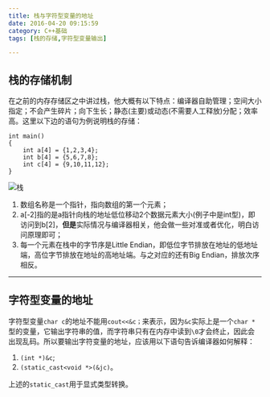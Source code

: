 ```yaml
---
title: 栈与字符型变量的地址
date: 2016-04-20 09:15:59
category: C++基础
tags: [栈的存储,字符型变量输出]

---
```


## 栈的存储机制

在之前的内存存储区之中讲过栈，他大概有以下特点：编译器自助管理；空间大小指定；不会产生碎片；向下生长；静态(主要)或动态(不需要人工释放)分配；效率高。这里以下边的语句为例说明栈的存储：
```
int main()
{
	int a[4] = {1,2,3,4};
	int b[4] = {5,6,7,8};
	int c[4] = {9,10,11,12};
}
```
![栈](http://i.imgur.com/r0E1t24.jpg)
1. 数组名称是一个指针，指向数组的第一个元素；
2. a[-2]指的是a指针向栈的地址低位移动2个数据元素大小(例子中是int型)，即访问到b[2]，**但是**实际情况与编译器相关，他会做一些对准或者优化，明白访问原理即可；
3. 每一个元素在栈中的字节序是Little Endian，即低位字节排放在地址的低地址端，高位字节排放在地址的高地址端。与之对应的还有Big Endian，排放次序相反。

---

## 字符型变量的地址

字符型变量`char c`的地址不能用`cout<<&c；`来表示，因为`&c`实际上是一个`char *`型的变量，它输出字符串的值，而字符串只有在内存中读到`\0`才会终止，因此会出现乱码。所以要输出字符变量的地址，应该用以下语句告诉编译器如何解释：
1. `(int *)&c`;
2. `(static_cast<void *>(&jc)`。

上述的`static_cast`用于显式类型转换。